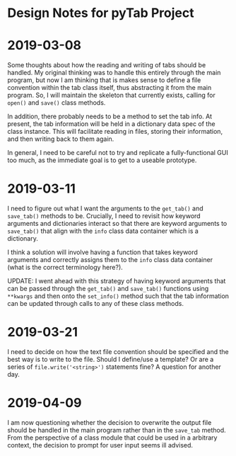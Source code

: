 Design Notes for pyTab Project
==============================


# 2019-03-08
Some thoughts about how the reading and writing of tabs should be handled. My
original thinking was to handle this entirely through the main program, but now
I am thinking that is makes sense to define a file convention within the tab
class itself, thus abstracting it from the main program. So, I will maintain
the skeleton that currently exists, calling for `open()` and `save()` class
methods. 

In addition, there probably needs to be a method to set the tab info.
At present, the tab information will be held in a dictionary data spec of the
class instance. This will facilitate reading in files, storing their
information, and then writing back to them again. 

In general, I need to be careful not to try and replicate a fully-functional
GUI too much, as the immediate goal is to get to a useable prototype.


# 2019-03-11
I need to figure out what I want the arguments to the `get_tab()` and
`save_tab()` methods to be. Crucially, I need to revisit how keyword arguments
and dictionaries interact so that there are keyword arguments to `save_tab()`
that align with the `info` class data container which is a dictionary.

I think a solution will involve having a function that takes keyword arguments
and correctly assigns them to the `info` class data container (what is the
correct terminology here?).

UPDATE: I went ahead with this strategy of having keyword arguments that can be
passed through the `get_tab()` and `save_tab()` functions using `**kwargs` and
then onto the `set_info()` method such that the tab information can be updated
through calls to any of these class methods.


# 2019-03-21
I need to decide on how the text file convention should be specified and the
best way is to write to the file. Should I define/use a template? Or are a
series of `file.write('<string>')` statements fine? A question for another day.


# 2019-04-09
I am now questioning whether the decision to overwrite the output file should
be handled in the main program rather than in the `save_tab` method. From the
perspective of a class module that could be used in a arbitrary context, the
decision to prompt for user input seems ill advised.
